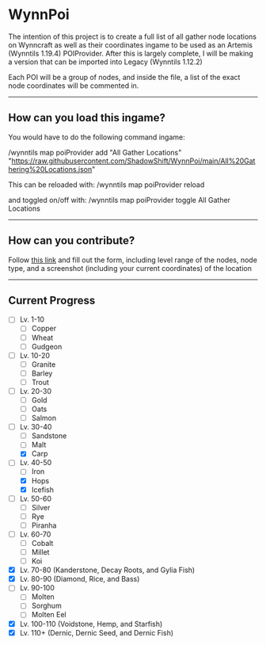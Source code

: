 # WynnPoi

The intention of this project is to create a full list of all gather node locations on Wynncraft as well as their coordinates ingame to be used as an Artemis (Wynntils 1.19.4) POIProvider.
After this is largely complete, I will be making a version that can be imported into Legacy (Wynntils 1.12.2)

Each POI will be a group of nodes, and inside the file, a list of the exact node coordinates will be commented in.
***
## How can you load this ingame?


You would have to do the following command ingame:

/wynntils map poiProvider add "All Gather Locations" "https://raw.githubusercontent.com/ShadowShift/WynnPoi/main/All%20Gathering%20Locations.json"

This can be reloaded with: /wynntils map poiProvider reload

and toggled on/off with: /wynntils map poiProvider toggle All Gather Locations
***
## How can you contribute?


Follow [this link](https://forms.gle/HdXXdPpYHWD6LGhn9) and fill out the form, including level range of the nodes, node type, and a screenshot (including your current coordinates) of the location

***
## Current Progress

- [ ] Lv. 1-10
    - [ ] Copper
    - [ ] Wheat
    - [ ] Gudgeon
- [ ] Lv. 10-20
    - [ ] Granite
    - [ ] Barley
    - [ ] Trout
- [ ] Lv. 20-30
    - [ ] Gold
    - [ ] Oats
    - [ ] Salmon
- [ ] Lv. 30-40
    - [ ] Sandstone
    - [ ] Malt
    - [x] Carp
- [ ] Lv. 40-50
    - [ ] Iron
    - [x] Hops
    - [x] Icefish
- [ ] Lv. 50-60
    - [ ] Silver
    - [ ] Rye
    - [ ] Piranha
- [ ] Lv. 60-70
    - [ ] Cobalt
    - [ ] Millet
    - [ ] Koi
- [x] Lv. 70-80 (Kanderstone, Decay Roots, and Gylia Fish)
- [x] Lv. 80-90 (Diamond, Rice, and Bass)
- [ ] Lv. 90-100
    - [ ] Molten
    - [ ] Sorghum
    - [ ] Molten Eel
- [x] Lv. 100-110 (Voidstone, Hemp, and Starfish)
- [x] Lv. 110+ (Dernic, Dernic Seed, and Dernic Fish)
